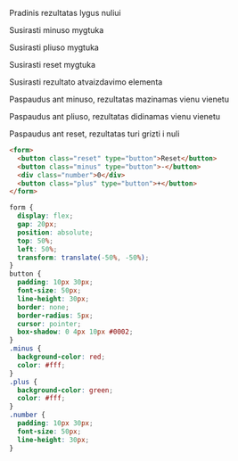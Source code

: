 Pradinis rezultatas lygus nuliui

Susirasti minuso mygtuka

Susirasti pliuso mygtuka

Susirasti reset mygtuka

Susirasti rezultato atvaizdavimo elementa

Paspaudus ant minuso, rezultatas mazinamas vienu vienetu

Paspaudus ant pliuso, rezultatas didinamas vienu vienetu

Paspaudus ant reset, rezultatas turi grizti i nuli

```html
<form>
  <button class="reset" type="button">Reset</button>
  <button class="minus" type="button">-</button>
  <div class="number">0</div>
  <button class="plus" type="button">+</button>
</form>
```

```css
form {
  display: flex;
  gap: 20px;
  position: absolute;
  top: 50%;
  left: 50%;
  transform: translate(-50%, -50%);
}
button {
  padding: 10px 30px;
  font-size: 50px;
  line-height: 30px;
  border: none;
  border-radius: 5px;
  cursor: pointer;
  box-shadow: 0 4px 10px #0002;
}
.minus {
  background-color: red;
  color: #fff;
}
.plus {
  background-color: green;
  color: #fff;
}
.number {
  padding: 10px 30px;
  font-size: 50px;
  line-height: 30px;
}
```


 <title>DOM</title>
    <link rel="stylesheet" href="./css/main.css">
    <style>
        header {
        form {
            display: flex;
            justify-content: space-between;
            font-size: 20px;
            gap: 20px;
            position: absolute;
            top: 50%;
            left: 50%;
            transform: translate(-50%, -50%);
        }

        .big {
            font-size: 40px;
        button {
            padding: 10px 30px;
            font-size: 50px;
            line-height: 30px;
            border: none;
            border-radius: 5px;
            cursor: pointer;
            box-shadow: 0 4px 10px #0002;
        }

        nav {
            display: none;
            gap: 10px;
            flex-direction: column;
        .minus {
            background-color: red;
            color: #fff;
        }

        nav.visible {
            display: flex;
        .plus {
            background-color: green;
            color: #fff;
        }

        .hamburger {
            font-size: 40px;
            cursor: pointer;
        .number {
            padding: 10px 30px;
            font-size: 50px;
            line-height: 30px;
        }
    </style>
</head>

<body>
    <header>
        <img class="logo" src="#" alt="Logo" />
        <nav>
            <a href="#">Home</a>
            <a href="#">Services</a>
            <a href="#">About us</a>
            <a href="#">Contact us</a>
        </nav>
        <div class="hamburger">🍔</div>
    </header>
    <form>
        <button class="reset" type="button">Reset</button>
        <button class="minus" type="button">-</button>
        <div class="number">0</div>
        <button class="plus" type="button">+</button>
    </form>

    <script src="./js/main.js" type="module" defer></script>
</body>




Pradinis rezultatas lygus nuliui

Susirasti minuso mygtuka

Susirasti pliuso mygtuka

Susirasti reset mygtuka

Susirasti rezultato atvaizdavimo elementa

Paspaudus ant minuso, rezultatas mazinamas vienu vienetu

Paspaudus ant pliuso, rezultatas didinamas vienu vienetu

Paspaudus ant reset, rezultatas turi grizti i nuli

```html
<form>
  <button class="reset" type="button">Reset</button>
  <button class="minus" type="button">-</button>
  <div class="number">0</div>
  <button class="plus" type="button">+</button>
</form>
```

```css
form {
  display: flex;
  gap: 20px;
  position: absolute;
  top: 50%;
  left: 50%;
  transform: translate(-50%, -50%);
}
button {
  padding: 10px 30px;
  font-size: 50px;
  line-height: 30px;
  border: none;
  border-radius: 5px;
  cursor: pointer;
  box-shadow: 0 4px 10px #0002;
}
.minus {
  background-color: red;
  color: #fff;
}
.plus {
  background-color: green;
  color: #fff;
}
.number {
  padding: 10px 30px;
  font-size: 50px;
  line-height: 30px;
}
```
